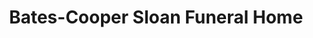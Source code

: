 ---
title: "Bates-Cooper Sloan Funeral Home"
url: /mount-pleasant/bates-cooper-sloan-funeral-home/
shop: funeral directors
---